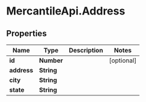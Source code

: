 # MercantileApi.Address

## Properties
Name | Type | Description | Notes
------------ | ------------- | ------------- | -------------
**id** | **Number** |  | [optional] 
**address** | **String** |  | 
**city** | **String** |  | 
**state** | **String** |  | 


